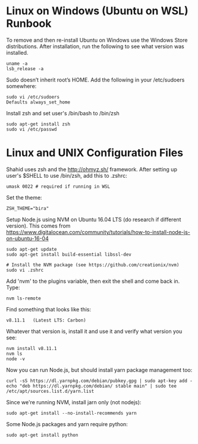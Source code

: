 Linux on Windows (Ubuntu on WSL) Runbook
=================================

To remove and then re-install Ubuntu on Windows use the Windows Store distributions. After installation, run the following to see what version was installed.

    uname -a
    lsb_release -a 

Sudo doesn’t inherit root’s HOME. Add the following in your /etc/sudoers somewhere:

    sudo vi /etc/sudoers
    Defaults always_set_home

Install zsh and set user's /bin/bash to /bin/zsh

    sudo apt-get install zsh
    sudo vi /etc/passwd
    
Linux and UNIX Configuration Files
==================================

Shahid uses zsh and the http://ohmyz.sh/ framework. After setting up user's $SHELL to use /bin/zsh, add this to .zshrc:

    umask 0022 # required if running in WSL

Set the theme:

    ZSH_THEME="bira"

Setup Node.js using NVM on Ubuntu 16.04 LTS (do research if different version). This comes from https://www.digitalocean.com/community/tutorials/how-to-install-node-js-on-ubuntu-16-04

    sudo apt-get update
    sudo apt-get install build-essential libssl-dev
    
    # Install the NVM package (see https://github.com/creationix/nvm)
    sudo vi .zshrc

Add 'nvm' to the plugins variable, then exit the shell and come back in.
Type:

    nvm ls-remote
    
Find something that looks like this:

    v8.11.1   (Latest LTS: Carbon)
    
Whatever that version is, install it and use it and verify what version you see:

    nvm install v8.11.1
    nvm ls
    node -v

Now you can run Node.js, but should install yarn package management too:

    curl -sS https://dl.yarnpkg.com/debian/pubkey.gpg | sudo apt-key add -
    echo "deb https://dl.yarnpkg.com/debian/ stable main" | sudo tee /etc/apt/sources.list.d/yarn.list
    
Since we're running NVM, install jarn only (not nodejs): 

    sudo apt-get install --no-install-recommends yarn

Some Node.js packages and yarn require python:

    sudo apt-get install python
